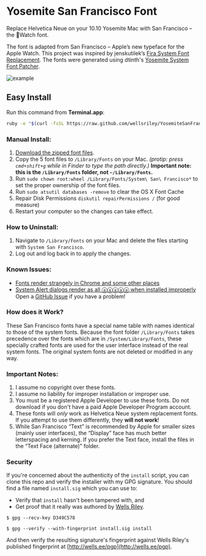 # Yosemite San Francisco Font

Replace Helvetica Neue on your 10.10 Yosemite Mac with San Francisco – the Watch font.

The font is adapted from San Francisco – Apple’s new typeface for the Apple Watch. This project was inspired by jenskutilek’s [Fira System Font Replacement](https://github.com/jenskutilek/FiraSystemFontReplacement). The fonts were generated using dtinth's [Yosemite System Font Patcher](https://github.com/dtinth/YosemiteSystemFontPatcher).

![example](http://wellsosaur.us/Ybic/Example.png)

## Easy Install
Run this command from **Terminal.app**:
```bash
ruby -e "$(curl -fsSL https://raw.github.com/wellsriley/YosemiteSanFranciscoFont/master/install)"
```

### Manual Install:
1. [Download the zipped font files](https://github.com/wellsriley/YosemiteSanFranciscoFont/archive/master.zip).
2. Copy the 5 font files to `/Library/Fonts` on your Mac. *(protip: press `cmd+shift+g` while in Finder to type the path directly.)* **Important note: this is the `/Library/Fonts` folder, not `~/Library/Fonts`.**
3. Run `sudo chown root:wheel /Library/Fonts/System\ San\ Francisco*` to set the proper ownership of the font files.
4. Run `sudo atsutil databases -remove` to clear the OS X Font Cache
5. Repair Disk Permissions `diskutil repairPermissions /` (for good measure)
6. Restart your computer so the changes can take effect.

### How to Uninstall:
1. Navigate to `/Library/Fonts` on your Mac and delete the files starting with `System San Francisco`.
2. Log out and log back in to apply the changes.

### Known Issues:
* [Fonts render strangely in Chrome and some other places](https://github.com/wellsriley/YosemiteSanFranciscoFont/issues/4)
* [System Alert dialogs render as all ⓐⓐⓐⓐⓐ when installed improperly](https://github.com/wellsriley/YosemiteSanFranciscoFont/issues/3)
Open a [GitHub Issue](https://github.com/wellsriley/YosemiteSanFranciscoFont/issues) if you have a problem!

### How does it Work?
These San Francisco fonts have a special name table with names identical to those of the system fonts. Because the font folder `/Library/Fonts` takes precedence over the fonts which are in `/System/Library/Fonts`, these specially crafted fonts are used for the user interface instead of the real system fonts. The original system fonts are not deleted or modified in any way.

### Important Notes:
1. I assume no copyright over these fonts.
2. I assume no liability for improper installation or improper use.
3. You must be a registered Apple Developer to use these fonts. Do not download if you don't have a paid Apple Developer Program account.
4. These fonts will *only* work as Helvetica Neue system replacement fonts. If you attempt to use them differently, they **will not work**!
5. While San Francisco “Text” is recommended by Apple for smaller sizes (mainly user interfaces), the “Display” face has much better letterspacing and kerning. If you prefer the Text face, install the files in the “Text Face (alternate)” folder.

### Security
If you're concerned about the authenticity of the `install` script, you can clone this repo and verify the installer with my GPG signature. You should find a file named `install.sig` which you can use to:

* Verify that `install` hasn't been tampered with, and
* Get proof that it really was authored by [Wells Riley](http://wells.ee/pgp).

`$ gpg --recv-key D349C578`

`$ gpg --verify --with-fingerprint install.sig install`

And then verify the resulting signature's fingerprint against Wells Riley's published fingerprint at [http://wells.ee/pgp](http://wells.ee/pgp).
